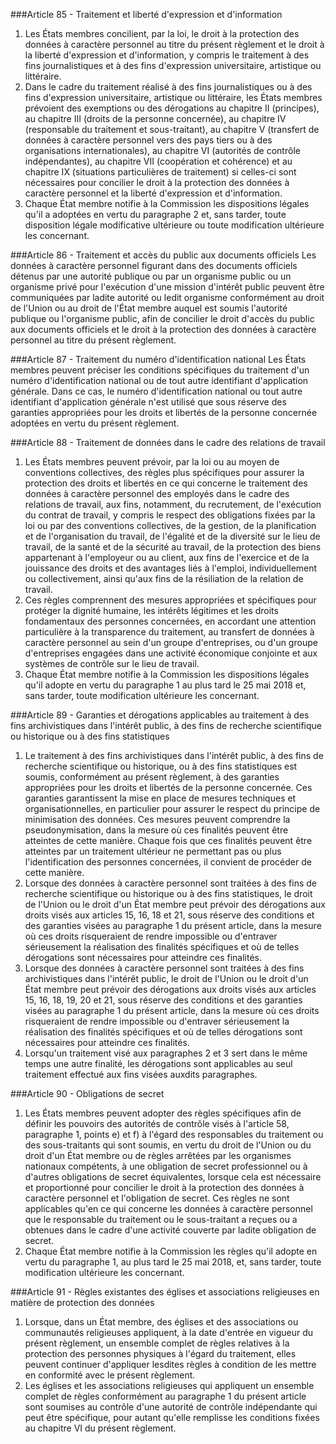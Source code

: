 ###Article 85 - Traitement et liberté d'expression et d'information
1. Les États membres concilient, par la loi, le droit à la protection des données à caractère personnel au titre du présent règlement et le droit à la liberté d'expression et d'information, y compris le traitement à des fins journalistiques et à des fins d'expression universitaire, artistique ou littéraire.
2. Dans le cadre du traitement réalisé à des fins journalistiques ou à des fins d'expression universitaire, artistique ou littéraire, les États membres prévoient des exemptions ou des dérogations au chapitre II (principes), au chapitre III (droits de la personne concernée), au chapitre IV (responsable du traitement et sous-traitant), au chapitre V (transfert de données à caractère personnel vers des pays tiers ou à des organisations internationales), au chapitre VI (autorités de contrôle indépendantes), au chapitre VII (coopération et cohérence) et au chapitre IX (situations particulières de traitement) si celles-ci sont nécessaires pour concilier le droit à la protection des données à caractère personnel et la liberté d'expression et d'information.
3. Chaque État membre notifie à la Commission les dispositions légales qu'il a adoptées en vertu du paragraphe 2 et, sans tarder, toute disposition légale modificative ultérieure ou toute modification ultérieure les concernant.

###Article 86 - Traitement et accès du public aux documents officiels
Les données à caractère personnel figurant dans des documents officiels détenus par une autorité publique ou par un organisme public ou un organisme privé pour l'exécution d'une mission d'intérêt public peuvent être communiquées par ladite autorité ou ledit organisme conformément au droit de l'Union ou au droit de l'État membre auquel est soumis l'autorité publique ou l'organisme public, afin de concilier le droit d'accès du public aux documents officiels et le droit à la protection des données à caractère personnel au titre du présent règlement.

###Article 87 - Traitement du numéro d'identification national
Les États membres peuvent préciser les conditions spécifiques du traitement d'un numéro d'identification national ou de tout autre identifiant d'application générale. Dans ce cas, le numéro d'identification national ou tout autre identifiant d'application générale n'est utilisé que sous réserve des garanties appropriées pour les droits et libertés de la personne concernée adoptées en vertu du présent règlement.

###Article 88 - Traitement de données dans le cadre des relations de travail
1. Les États membres peuvent prévoir, par la loi ou au moyen de conventions collectives, des règles plus spécifiques pour assurer la protection des droits et libertés en ce qui concerne le traitement des données à caractère personnel des employés dans le cadre des relations de travail, aux fins, notamment, du recrutement, de l'exécution du contrat de travail, y compris le respect des obligations fixées par la loi ou par des conventions collectives, de la gestion, de la planification et de l'organisation du travail, de l'égalité et de la diversité sur le lieu de travail, de la santé et de la sécurité au travail, de la protection des biens appartenant à l'employeur ou au client, aux fins de l'exercice et de la jouissance des droits et des avantages liés à l'emploi, individuellement ou collectivement, ainsi qu'aux fins de la résiliation de la relation de travail.
2. Ces règles comprennent des mesures appropriées et spécifiques pour protéger la dignité humaine, les intérêts légitimes et les droits fondamentaux des personnes concernées, en accordant une attention particulière à la transparence du traitement, au transfert de données à caractère personnel au sein d'un groupe d'entreprises, ou d'un groupe d'entreprises engagées dans une activité économique conjointe et aux systèmes de contrôle sur le lieu de travail.
3. Chaque État membre notifie à la Commission les dispositions légales qu'il adopte en vertu du paragraphe 1 au plus tard le 25 mai 2018 et, sans tarder, toute modification ultérieure les concernant.

###Article 89 - Garanties et dérogations applicables au traitement à des fins archivistiques dans l'intérêt public, à des fins de recherche scientifique ou historique ou à des fins statistiques
1. Le traitement à des fins archivistiques dans l'intérêt public, à des fins de recherche scientifique ou historique, ou à des fins statistiques est soumis, conformément au présent règlement, à des garanties appropriées pour les droits et libertés de la personne concernée. Ces garanties garantissent la mise en place de mesures techniques et organisationnelles, en particulier pour assurer le respect du principe de minimisation des données. Ces mesures peuvent comprendre la pseudonymisation, dans la mesure où ces finalités peuvent être atteintes de cette manière. Chaque fois que ces finalités peuvent être atteintes par un traitement ultérieur ne permettant pas ou plus l'identification des personnes concernées, il convient de procéder de cette manière.
2. Lorsque des données à caractère personnel sont traitées à des fins de recherche scientifique ou historique ou à des fins statistiques, le droit de l'Union ou le droit d'un État membre peut prévoir des dérogations aux droits visés aux articles 15, 16, 18 et 21, sous réserve des conditions et des garanties visées au paragraphe 1 du présent article, dans la mesure où ces droits risqueraient de rendre impossible ou d'entraver sérieusement la réalisation des finalités spécifiques et où de telles dérogations sont nécessaires pour atteindre ces finalités.
3. Lorsque des données à caractère personnel sont traitées à des fins archivistiques dans l'intérêt public, le droit de l'Union ou le droit d'un État membre peut prévoir des dérogations aux droits visés aux articles 15, 16, 18, 19, 20 et 21, sous réserve des conditions et des garanties visées au paragraphe 1 du présent article, dans la mesure où ces droits risqueraient de rendre impossible ou d'entraver sérieusement la réalisation des finalités spécifiques et où de telles dérogations sont nécessaires pour atteindre ces finalités.
4. Lorsqu'un traitement visé aux paragraphes 2 et 3 sert dans le même temps une autre finalité, les dérogations sont applicables au seul traitement effectué aux fins visées auxdits paragraphes.

###Article 90 - Obligations de secret
1. Les États membres peuvent adopter des règles spécifiques afin de définir les pouvoirs des autorités de contrôle visés à l'article 58, paragraphe 1, points e) et f) à l'égard des responsables du traitement ou des sous-traitants qui sont soumis, en vertu du droit de l'Union ou du droit d'un État membre ou de règles arrêtées par les organismes nationaux compétents, à une obligation de secret professionnel ou à d'autres obligations de secret équivalentes, lorsque cela est nécessaire et proportionné pour concilier le droit à la protection des données à caractère personnel et l'obligation de secret. Ces règles ne sont applicables qu'en ce qui concerne les données à caractère personnel que le responsable du traitement ou le sous-traitant a reçues ou a obtenues dans le cadre d'une activité couverte par ladite obligation de secret.
2. Chaque État membre notifie à la Commission les règles qu'il adopte en vertu du paragraphe 1, au plus tard le 25 mai 2018, et, sans tarder, toute modification ultérieure les concernant.

###Article 91 - Règles existantes des églises et associations religieuses en matière de protection des données
1. Lorsque, dans un État membre, des églises et des associations ou communautés religieuses appliquent, à la date d'entrée en vigueur du présent règlement, un ensemble complet de règles relatives à la protection des personnes physiques à l'égard du traitement, elles peuvent continuer d'appliquer lesdites règles à condition de les mettre en conformité avec le présent règlement.
2. Les églises et les associations religieuses qui appliquent un ensemble complet de règles conformément au paragraphe 1 du présent article sont soumises au contrôle d'une autorité de contrôle indépendante qui peut être spécifique, pour autant qu'elle remplisse les conditions fixées au chapitre VI du présent règlement.
